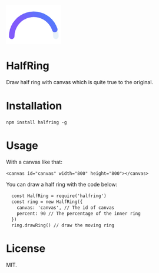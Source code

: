 ![HalfRing Logo](./logo.png)

# HalfRing
Draw half ring with canvas which is quite true to the original.

# Installation
```
npm install halfring -g

```

# Usage
With a canvas like that:
```
<canvas id="canvas" width="800" height="800"></canvas>

```
You can draw a half ring with the code below:
```
  const HalfRing = require('halfring')
  const ring = new HalfRing({
    canvas: 'canvas', // The id of canvas
    percent: 90 // The percentage of the inner ring
  })
  ring.drawRing() // draw the moving ring

```

# License
MIT.









